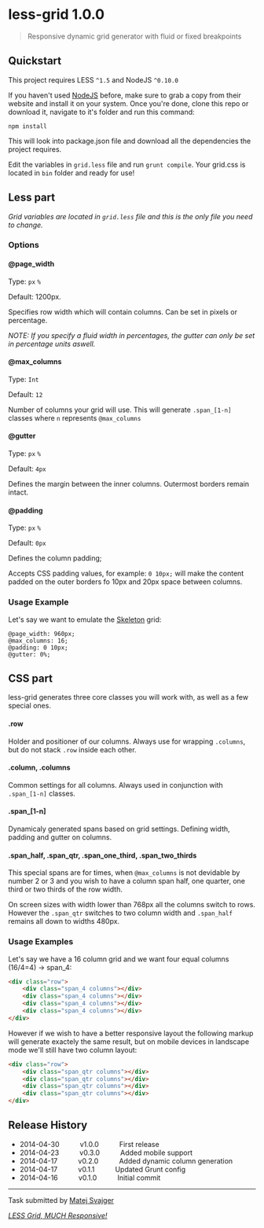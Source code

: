 less-grid 1.0.0
=========

> Responsive dynamic grid generator with fluid or fixed breakpoints


## Quickstart
This project requires LESS `^1.5` and NodeJS `^0.10.0`

If you haven't used [NodeJS](http://nodejs.org/) before, make sure to grab a copy from their website and install it on your system. Once you're done, clone this repo or download it, navigate to it's folder and run this command:

```shell
npm install
```
This will look into package.json file and download all the dependencies the project requires.


Edit the variables in `grid.less` file and run `grunt compile`. Your grid.css is located in `bin` folder and ready for use!


## Less part

_Grid variables are located in `grid.less` file and this is the only file you need to change._

### Options

#### @page_width
Type: `px` `%`

Default: 1200px.

Specifies row width which will contain columns. Can be set in pixels or percentage.

_NOTE: If you specify a fluid width in percentages, the gutter can only be set in percentage units aswell._

#### @max_columns
Type: `Int`

Default: `12`

Number of columns your grid will use. This will generate `.span_[1-n]` classes where `n` represents `@max_columns` 

#### @gutter
Type: `px` `%`

Default: `4px`

Defines the margin between the inner columns. Outermost borders remain intact.

#### @padding
Type: `px` `%`

Default: `0px`

Defines the column padding; 

Accepts CSS padding values, for example: `0 10px;` will make the content padded on the outer borders fo 10px and 20px space between columns.


### Usage Example

Let's say we want to emulate the [Skeleton](http://www.getskeleton.com) grid:
```less
@page_width: 960px;
@max_columns: 16;
@padding: 0 10px;
@gutter: 0%;
```


## CSS part

less-grid generates three core classes you will work with, as well as a few special ones. 

#### .row

Holder and positioner of our columns. Always use for wrapping `.columns`, but do not stack `.row` inside each other.

#### .column, .columns

Common settings for all columns. Always used in conjunction with `.span_[1-n]` classes.

#### .span_[1-n]

Dynamicaly generated spans based on grid settings. Defining width, padding and gutter on columns.

#### .span_half, .span_qtr, .span_one_third, .span_two_thirds

This special spans are for times, when `@max_columns` is not devidable by number 2 or 3 and you wish to have a column span half, one quarter, one third or two thirds of the row width.

On screen sizes with width lower than 768px all the columns switch to rows. However the `.span_qtr` switches to two column width and `.span_half` remains all down to widths  480px.


### Usage Examples

Let's say we have a 16 column grid and we want four equal columns (16/4=4) -> span_4:
```html
<div class="row">
	<div class="span_4 columns"></div>
	<div class="span_4 columns"></div>
	<div class="span_4 columns"></div>
	<div class="span_4 columns"></div>
</div>
```

However if we wish to have a better responsive layout the following markup will generate exactely the same result, but on mobile devices in landscape mode we'll still have two column layout:
```html
<div class="row">
	<div class="span_qtr columns"></div>
	<div class="span_qtr columns"></div>
	<div class="span_qtr columns"></div>
	<div class="span_qtr columns"></div>
</div>
```

## Release History

 * 2014-04-30   v1.0.0   First release
 * 2014-04-23   v0.3.0   Added mobile support
 * 2014-04-17   v0.2.0   Added dynamic column generation
 * 2014-04-17   v0.1.1   Updated Grunt config
 * 2014-04-16   v0.1.0   Initial commit

---

Task submitted by [Matej Svajger](mailto://hello@matejsvajger.com/)

*[LESS Grid, MUCH Responsive!](http://i0.kym-cdn.com/photos/images/newsfeed/000/581/296/c09.jpg)*
